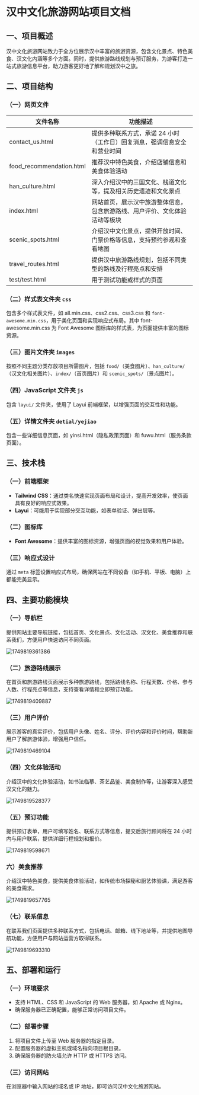 # 汉中文化旅游网站项目文档

## 一、项目概述

汉中文化旅游网站致力于全方位展示汉中丰富的旅游资源，包含文化景点、特色美食、汉文化内涵等多个方面。同时，提供旅游路线规划与预订服务，为游客打造一站式旅游信息平台，助力游客更好地了解和规划汉中之旅。

## 二、项目结构

### （一）网页文件

| 文件名称                 | 功能描述                                                     |
| ------------------------ | ------------------------------------------------------------ |
| contact_us.html          | 提供多种联系方式，承诺 24 小时（工作日）回复消息，强调信息安全和营业时间 |
| food_recommendation.html | 推荐汉中特色美食，介绍店铺信息和美食体验活动                 |
| han_culture.html         | 深入介绍汉中的三国文化、栈道文化等，提及相关历史遗迹和文化景点 |
| index.html               | 网站首页，展示汉中旅游整体信息，包含旅游路线、用户评价、文化体验活动等板块 |
| scenic_spots.html        | 介绍汉中文化景点，提供开放时间、门票价格等信息，支持预约参观和查看地图 |
| travel_routes.html       | 提供汉中旅游路线规划，包括不同类型的路线及行程亮点和安排     |
| test/test.html           | 用于测试功能或样式的页面                                     |

### （二）样式表文件夹 `css`

包含多个样式表文件，如 all.min.css、css2.css、css3.css 和 `font-awesome.min.css`，用于美化页面和实现响应式布局。其中 font-awesome.min.css 为 Font Awesome 图标库的样式表，为页面提供丰富的图标资源。

### （三）图片文件夹 `images`

按照不同主题分类存放项目所需图片，包括 `food/`（美食图片）、`han_culture/`（汉文化相关图片）、`index/`（首页图片）和 `scenic_spots/`（景点图片）。

### （四）JavaScript 文件夹 `js`

包含 `layui/` 文件夹，使用了 Layui 前端框架，以增强页面的交互性和功能。

### （五）详情文件夹 `detial/yejiao`

包含一些详细信息页面，如 yinsi.html（隐私政策页面）和 fuwu.html（服务条款页面）。

## 三、技术栈

### （一）前端框架

- **Tailwind CSS**：通过类名快速实现页面布局和设计，提高开发效率，使页面具有良好的响应式效果。
- **Layui**：可能用于实现部分交互功能，如表单验证、弹出层等。

### （二）图标库

- **Font Awesome**：提供丰富的图标资源，增强页面的视觉效果和用户体验。

### （三）响应式设计

通过 `meta` 标签设置响应式布局，确保网站在不同设备（如手机、平板、电脑）上都能完美显示。

## 四、主要功能模块

### （一）导航栏

提供网站主要导航链接，包括首页、文化景点、文化活动、汉文化、美食推荐和联系我们，方便用户快速访问不同页面。

![1749819361386](images/md/首页.png)

### （二）旅游路线展示

在首页和旅游路线页面展示多种旅游路线，包括路线名称、行程天数、价格、参与人数、行程亮点等信息，支持查看详情和立即预订功能。

![1749819409887](images/md/精选旅游路线.png)

### （三）用户评价

展示游客的真实评价，包括用户头像、姓名、评分、评价内容和评价时间，帮助新用户了解旅游体验，增强用户信任。

![1749819469104](images/md/客户评价.png)

### （四）文化体验活动

介绍汉中的文化体验活动，如书法临摹、茶艺品鉴、美食制作等，让游客深入感受汉文化的魅力。

![1749819528377](images/md/文化体验.png)

### （五）预订功能

提供预订表单，用户可填写姓名、联系方式等信息，提交后旅行顾问将在 24 小时内与用户联系，提供详细行程规划和报价。

![1749819598671](images/md/预定.png)

### 六）美食推荐

介绍汉中特色美食，提供美食体验活动，如传统市场探秘和厨艺体验课，满足游客的美食需求。

![1749819657765](images/md/美食推荐.png)

### （七）联系信息

在联系我们页面提供多种联系方式，包括电话、邮箱、线下地址等，并提供地图导航功能，方便用户与网站运营方取得联系。

![1749819693310](images/md/联系方式.png)

## 五、部署和运行

### （一）环境要求

- 支持 HTML、CSS 和 JavaScript 的 Web 服务器，如 Apache 或 Nginx。
- 确保服务器已正确配置，能够正常访问项目文件。

### （二）部署步骤

1. 将项目文件上传至 Web 服务器的指定目录。
2. 配置服务器的虚拟主机或域名指向项目根目录。
3. 确保服务器的防火墙允许 HTTP 或 HTTPS 访问。

### （三）访问网站

在浏览器中输入网站的域名或 IP 地址，即可访问汉中文化旅游网站。

